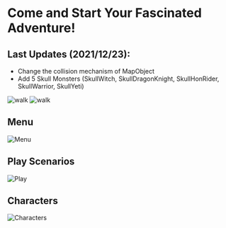 # Come and Start Your Fascinated  Adventure!

## Last Updates (2021/12/23):
* Change the collision mechanism of MapObject
* Add 5 Skull Monsters (SkullWitch, SkullDragonKnight, SkullHonRider, SkullWarrior, SkullYeti)


![walk](https://user-images.githubusercontent.com/43639261/147359192-ac377dc0-c32a-44d4-ae0f-5c1e9dec904d.gif)
![walk](https://user-images.githubusercontent.com/43639261/147359211-883079f4-21c7-4595-a9cc-feffa86a3e7a.gif)

## Menu
![Menu](https://github.com/as468579/JavaGame/blob/master/menu.gif)

## Play Scenarios
![Play](https://github.com/as468579/JavaGame/blob/master/playing.gif)

## Characters
![Characters](https://github.com/as468579/JavaGame/blob/master/characters.gif)

